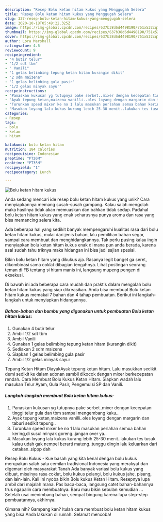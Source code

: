 ```yaml
---
description: "Resep Bolu ketan hitam kukus yang Menggugah Selera"
title: "Resep Bolu ketan hitam kukus yang Menggugah Selera"
slug: 337-resep-bolu-ketan-hitam-kukus-yang-menggugah-selera
date: 2020-10-18T05:49:22.325Z
image: https://img-global.cpcdn.com/recipes/637b38d6d4498190/751x532cq70/bolu-ketan-hitam-kukus-foto-resep-utama.jpg
thumbnail: https://img-global.cpcdn.com/recipes/637b38d6d4498190/751x532cq70/bolu-ketan-hitam-kukus-foto-resep-utama.jpg
cover: https://img-global.cpcdn.com/recipes/637b38d6d4498190/751x532cq70/bolu-ketan-hitam-kukus-foto-resep-utama.jpg
author: Lora Marshall
ratingvalue: 4.6
reviewcount: 9
recipeingredient:
- "4 butir telur"
- "1/2 sdt tbm"
- " Vanili"
- "1 gelas belimbing tepung ketan hitam kurangin dikit"
- "2 sdm maizena"
- "1 gelas belimbing gula pasir"
- "1/2 gelas minyak sayur"
recipeinstructions:
- "Panaskan kukusan yg tutupnya pake serbet..mixer dengan kecepatan tinggi telur gula dan tbm sampai mengembang kaku.."
- "Ayak tepung ketan,maizena vanilli..oles loyang dengan margarin dan taburi sedikit tepung.."
- "Turunkan speed mixer ke no 1 lalu masukan perlahan semua bahan kering,di susul minyak goreng..jangan over ya.."
- "Masukan loyang lalu kukus kurang lebih 25-30 menit..lakukan tes tusuk kalau udah gak nempel berarti mateng..tunggu dingin lalu keluarkan dari cetakan..sippp dah"
categories:
- Resep
tags:
- bolu
- ketan
- hitam

katakunci: bolu ketan hitam 
nutrition: 184 calories
recipecuisine: Indonesian
preptime: "PT20M"
cooktime: "PT35M"
recipeyield: "1"
recipecategory: Lunch

---
```



![Bolu ketan hitam kukus](https://img-global.cpcdn.com/recipes/637b38d6d4498190/751x532cq70/bolu-ketan-hitam-kukus-foto-resep-utama.jpg)

Anda sedang mencari ide resep bolu ketan hitam kukus yang unik? Cara menyiapkannya memang susah-susah gampang. Kalau salah mengolah maka hasilnya tidak akan memuaskan dan bahkan tidak sedap. Padahal bolu ketan hitam kukus yang enak seharusnya punya aroma dan rasa yang bisa memancing selera kita.

Ada beberapa hal yang sedikit banyak mempengaruhi kualitas rasa dari bolu ketan hitam kukus, mulai dari jenis bahan, lalu pemilihan bahan segar, sampai cara membuat dan menghidangkannya. Tak perlu pusing kalau ingin menyiapkan bolu ketan hitam kukus enak di mana pun anda berada, karena asal sudah tahu triknya maka hidangan ini bisa jadi sajian spesial.

Bikin bolu ketan hitam yang dikukus aja. Rasanya legit banget ga seret, dikombinasi sama coklat dibagian tengahnya. Lihat postingan seorang teman di FB tentang si hitam manis ini, langsung mupeng pengen di eksekusi.


Di bawah ini ada beberapa cara mudah dan praktis dalam mengolah bolu ketan hitam kukus yang siap dikreasikan. Anda bisa membuat Bolu ketan hitam kukus memakai 7 bahan dan 4 tahap pembuatan. Berikut ini langkah-langkah untuk menyiapkan hidangannya.

<!--inarticleads1-->

##### Bahan-bahan dan bumbu yang digunakan untuk pembuatan Bolu ketan hitam kukus:

1. Gunakan 4 butir telur
1. Ambil 1/2 sdt tbm
1. Ambil  Vanili
1. Gunakan 1 gelas belimbing tepung ketan hitam (kurangin dikit)
1. Sediakan 2 sdm maizena
1. Siapkan 1 gelas belimbing gula pasir
1. Ambil 1/2 gelas minyak sayur


Tepung Ketan Hitam DiayakAyak tepung ketan hitam. Lalu masukkan sedikit demi sedikit ke dalam adonan sambil dikocok dengan mixer berkecepatan rendah. Cara Membuat Bolu Kukus Ketan Hitam. Siapkan wadah lalu masukan Telur Ayam, Gula Pasir, Pengemulsi SP dan Vanili. 

<!--inarticleads2-->

##### Langkah-langkah membuat Bolu ketan hitam kukus:

1. Panaskan kukusan yg tutupnya pake serbet..mixer dengan kecepatan tinggi telur gula dan tbm sampai mengembang kaku..
1. Ayak tepung ketan,maizena vanilli..oles loyang dengan margarin dan taburi sedikit tepung..
1. Turunkan speed mixer ke no 1 lalu masukan perlahan semua bahan kering,di susul minyak goreng..jangan over ya..
1. Masukan loyang lalu kukus kurang lebih 25-30 menit..lakukan tes tusuk kalau udah gak nempel berarti mateng..tunggu dingin lalu keluarkan dari cetakan..sippp dah


Resep Bolu Kukus - Kue basah yang kita kenal dengan bolu kukus merupakan salah satu cemilan tradisional Indonesia yang merakyat dan digemari oleh masyarakat Tanah Ada banyak variasi bolu kukus yang dibuat, misalnya rasa coklat, bolu kukus pelangi, bolu kukus jahe, pisang, dan lain-lain. Kali ini nyoba bikin Bolu kukus Ketan Hitam. Resepnya lupa ambil dari majalah mana. Pas baca-baca, langsung catet bahan-bahannya trus ngapalin cara membuatnya. Baru mau bikin sebulan kemudian … Setelah usai menimbang bahan, sempat bingung karena lupa step-step pembuatannya, akhirnya. 

Gimana nih? Gampang kan? Itulah cara membuat bolu ketan hitam kukus yang bisa Anda lakukan di rumah. Selamat mencoba!
